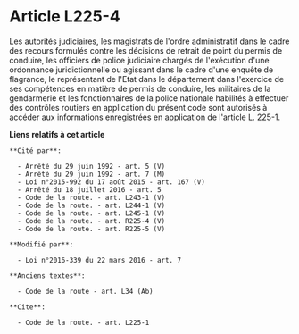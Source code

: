 # Article L225-4

Les autorités judiciaires, les magistrats de l'ordre administratif dans le cadre des recours formulés contre les décisions de
retrait de point du permis de conduire, les officiers de police judiciaire chargés de l'exécution d'une ordonnance
juridictionnelle ou agissant dans le cadre d'une enquête de flagrance, le représentant de l'Etat dans le département dans
l'exercice de ses compétences en matière de permis de conduire, les militaires de la gendarmerie et les fonctionnaires de la
police nationale habilités à effectuer des contrôles routiers en application du présent code sont autorisés à accéder aux
informations enregistrées en application de l'article L. 225-1.

**Liens relatifs à cet article**

	**Cité par**:

	  - Arrêté du 29 juin 1992 - art. 5 (V)
	  - Arrêté du 29 juin 1992 - art. 7 (M)
	  - Loi n°2015-992 du 17 août 2015 - art. 167 (V)
	  - Arrêté du 18 juillet 2016 - art. 5
	  - Code de la route. - art. L243-1 (V)
	  - Code de la route. - art. L244-1 (V)
	  - Code de la route. - art. L245-1 (V)
	  - Code de la route. - art. R225-4 (V)
	  - Code de la route. - art. R225-5 (V)

	**Modifié par**:

	  - Loi n°2016-339 du 22 mars 2016 - art. 7

	**Anciens textes**:

	  - Code de la route - art. L34 (Ab)

	**Cite**:

	  - Code de la route. - art. L225-1
